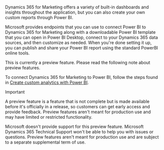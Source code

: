Dynamics 365 for Marketing offers a variety of built-in dashboards and insights throughout the application, but you can also create your own custom reports through Power BI.

Microsoft provides endpoints that you can use to connect Power BI to Dynamics 365 for Marketing along with a downloadable Power BI template that you can open in Power BI Desktop, connect to your Dynamics 365 data sources, and then customize as needed. When you're done setting it up, you can publish and share your Power BI report using the standard PowerBI online tools.

This is currently a preview feature. Please read the following note about preview features.

To connect Dynamics 365 for Marketing to Power BI, follow the steps found in [Create custom analytics with Power BI](https://docs.microsoft.com/dynamics365/customer-engagement/marketing/custom-analytics).

> [!Important] 
> A preview feature is a feature that is not complete but is made available before it's officially in a release, so customers can get early access and provide feedback. Preview features aren't meant for production use and may have limited or restricted functionality.

Microsoft doesn't provide support for this preview feature. Microsoft Dynamics 365 Technical Support won't be able to help you with issues or questions. Preview features aren't meant for production use and are
subject to a separate supplemental term of use.